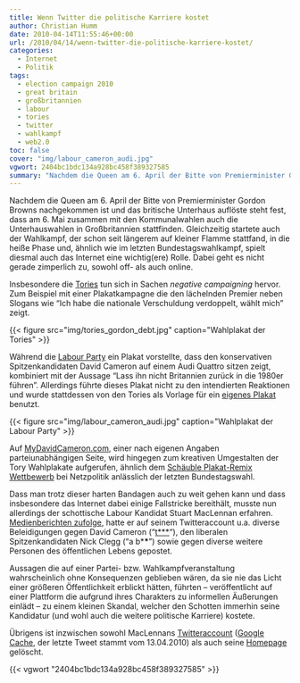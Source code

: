 ```yaml
---
title: Wenn Twitter die politische Karriere kostet
author: Christian Humm
date: 2010-04-14T11:55:46+00:00
url: /2010/04/14/wenn-twitter-die-politische-karriere-kostet/
categories:
  - Internet
  - Politik
tags:
  - election campaign 2010
  - great britain
  - großbritannien
  - labour
  - tories
  - twitter
  - wahlkampf
  - web2.0
toc: false
cover: "img/labour_cameron_audi.jpg"
vgwort: 2404bc1bdc134a928bc458f389327585
summary: "Nachdem die Queen am 6. April der Bitte von Premierminister Gordon Browns nachgekommen ist und das britische Unterhaus auflöste steht fest, dass am 6. Mai zusammen mit den Kommunalwahlen auch die Unterhauswahlen in Großbritannien stattfinden. Gleichzeitig startete auch der Wahlkampf, der schon seit längerem auf kleiner Flamme stattfand, in die heiße Phase und, ähnlich wie im letzten Bundestagswahlkampf, spielt diesmal auch das Internet eine wichtig(ere) Rolle. Dabei geht es nicht gerade zimperlich zu, sowohl off- als auch online."
---
```


Nachdem die Queen am 6. April der Bitte von Premierminister Gordon Browns nachgekommen ist und das britische Unterhaus auflöste steht fest, dass am 6. Mai zusammen mit den Kommunalwahlen auch die Unterhauswahlen in Großbritannien stattfinden. Gleichzeitig startete auch der Wahlkampf, der schon seit längerem auf kleiner Flamme stattfand, in die heiße Phase und, ähnlich wie im letzten Bundestagswahlkampf, spielt diesmal auch das Internet eine wichtig(ere) Rolle. Dabei geht es nicht gerade zimperlich zu, sowohl off- als auch online.

Insbesondere die [Tories][1] tun sich in Sachen _negative campaigning_ hervor. Zum Beispiel mit einer Plakatkampagne die den lächelnden Premier neben Slogans wie &#8220;Ich habe die nationale Verschuldung verdoppelt, wählt mich&#8221; zeigt.

{{< figure src="img/tories_gordon_debt.jpg" caption="Wahlplakat der Tories" >}}

 Während die [Labour Party][2] ein Plakat vorstellte, dass den konservativen Spitzenkandidaten David Cameron auf einem Audi Quattro sitzen zeigt, kombiniert mit der Aussage &#8220;Lass ihn nicht Britannien zurück in die 1980er führen&#8221;. Allerdings führte dieses Plakat nicht zu den intendierten Reaktionen und wurde stattdessen von den Tories als Vorlage für ein [eigenes Plakat][3] benutzt.

{{< figure src="img/labour_cameron_audi.jpg" caption="Wahlplakat der Labour Party" >}}

Auf [MyDavidCameron.com][4], einer nach eigenen Angaben parteiunabhängigen Seite, wird hingegen zum kreativen Umgestalten der Tory Wahlplakate aufgerufen, ähnlich dem [Schäuble Plakat-Remix Wettbewerb][5] bei Netzpolitik anlässlich der letzten Bundestagswahl.

Dass man trotz dieser harten Bandagen auch zu weit gehen kann und dass insbesondere das Internet dabei einige Fallstricke bereithält, musste nun allerdings der schottische Labour Kandidat Stuart MacLennan erfahren. [Medienberichten zufolge][6], hatte er auf seinem Twitteraccount u.a. diverse Beleidigungen gegen David Cameron (&#8220;[t\***][7]&#8220;), den liberalen Spitzenkandidaten Nick Clegg (&#8220;a b\***\***&#8221;) sowie gegen diverse weitere Personen des öffentlichen Lebens gepostet.

Aussagen die auf einer Partei- bzw. Wahlkampfveranstaltung wahrscheinlich ohne Konsequenzen geblieben wären, da sie nie das Licht einer größeren Öffentlichkeit erblickt hätten, führten &#8211; veröffentlicht auf einer Plattform die aufgrund ihres Charakters zu informellen Äußerungen einlädt &#8211; zu einem kleinen Skandal, welcher den Schotten immerhin seine Kandidatur (und wohl auch die weitere politische Karriere) kostete.

Übrigens ist inzwischen sowohl MacLennans [Twitteraccount][8] ([Google Cache][9], der letzte Tweet stammt vom 13.04.2010) als auch seine [Homepage][10] gelöscht.

 [1]: http://www.conservatives.com/ "Homepage der Conservative Party"
 [2]: http://www.labour.org.uk/ "Homepage der Labour Party"
 [3]: http://www.guardian.co.uk/politics/gallery/2010/mar/30/general-election-2010-labour?picture=361181467
 [4]: http://mydavidcameron.com/
 [5]: http://www.netzpolitik.org/2009/die-gewinner-des-schaeuble-plakat-remix-wettbewerb/ "netzpolitik.org - Die Gewinner des Schäuble Plakat-Remix-Wettbewerb"
 [6]: http://www.timesonline.co.uk/tol/news/politics/article7093061.ece "Times Online - Labour candidate Stuart MacLennan sacked over Twitter rants"
 [7]: http://dict.leo.org/ende?lp=ende&lang=de&searchLoc=0&cmpType=relaxed&sectHdr=on&spellToler=&search=twat
 [8]: http://twitter.com/stuartmaclennan "ehemaliger Twitteraccound von Stuart MacLennan"
 [9]: http://webcache.googleusercontent.com/search?q=cache:u5ldtbaNY4oJ:twitter.com/stuartmaclennan+Stuart+MacLennan&cd=8&hl=en&ct=clnk&gl=us&client=firefox-a "archivierte Version von MacLennans Twitteraccount"
 [10]: http://www.stuartmaclennan.co.uk/ "ehemalige Homepage von Stuart MacLennan"

{{< vgwort "2404bc1bdc134a928bc458f389327585" >}}